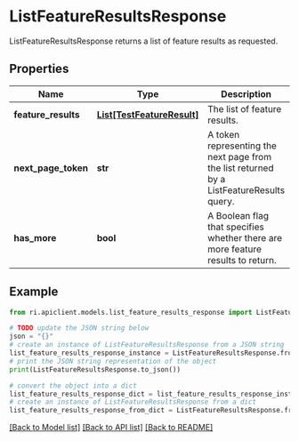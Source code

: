 # ListFeatureResultsResponse

ListFeatureResultsResponse returns a list of feature results as requested.

## Properties

Name | Type | Description | Notes
------------ | ------------- | ------------- | -------------
**feature_results** | [**List[TestFeatureResult]**](TestFeatureResult.md) | The list of feature results. | [optional] 
**next_page_token** | **str** | A token representing the next page from the list returned by a ListFeatureResults query. | [optional] 
**has_more** | **bool** | A Boolean flag that specifies whether there are more feature results to return. | [optional] 

## Example

```python
from ri.apiclient.models.list_feature_results_response import ListFeatureResultsResponse

# TODO update the JSON string below
json = "{}"
# create an instance of ListFeatureResultsResponse from a JSON string
list_feature_results_response_instance = ListFeatureResultsResponse.from_json(json)
# print the JSON string representation of the object
print(ListFeatureResultsResponse.to_json())

# convert the object into a dict
list_feature_results_response_dict = list_feature_results_response_instance.to_dict()
# create an instance of ListFeatureResultsResponse from a dict
list_feature_results_response_from_dict = ListFeatureResultsResponse.from_dict(list_feature_results_response_dict)
```
[[Back to Model list]](../README.md#documentation-for-models) [[Back to API list]](../README.md#documentation-for-api-endpoints) [[Back to README]](../README.md)


